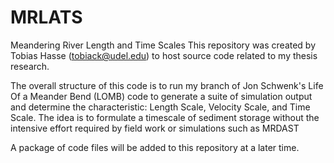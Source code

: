 # MRLATS
Meandering River Length and Time Scales
This repository was created by Tobias Hasse (tobiack@udel.edu) to host source code related to my thesis research.

The overall structure of this code is to run my branch of Jon Schwenk's Life Of a Meander Bend (LOMB) code to generate a suite of simulation output and determine the characteristic: 
  Length Scale, 
  Velocity Scale, and 
  Time Scale. 
The idea is to formulate a timescale of sediment storage without the intensive effort required by field work or simulations such as MRDAST

A package of code files will be added to this repository at a later time.
